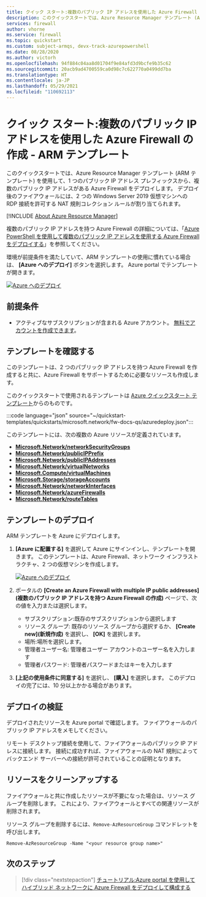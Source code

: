```yaml
---
title: クイック スタート:複数のパブリック IP アドレスを使用した Azure Firewall の作成 - Resource Manager テンプレート
description: このクイックスタートでは、Azure Resource Manager テンプレート (ARM テンプレート) を使用して、複数のパブリック IP アドレスを備えた Azure Firewall を作成する方法について説明します。
services: firewall
author: vhorne
ms.service: firewall
ms.topic: quickstart
ms.custom: subject-armqs, devx-track-azurepowershell
ms.date: 08/28/2020
ms.author: victorh
ms.openlocfilehash: 94f884c04aa8d01704f9e84afd3d9bcfe9b35c62
ms.sourcegitcommit: 20acb9ad4700559ca0d98c7c622770a0499dd7ba
ms.translationtype: HT
ms.contentlocale: ja-JP
ms.lasthandoff: 05/29/2021
ms.locfileid: "110692113"
---
```

# <a name="quickstart-create-an-azure-firewall-with-multiple-public-ip-addresses---arm-template"></a>クイック スタート:複数のパブリック IP アドレスを使用した Azure Firewall の作成 - ARM テンプレート

このクイックスタートでは、Azure Resource Manager テンプレート (ARM テンプレート) を使用して、1 つのパブリック IP アドレス プレフィックスから、複数のパブリック IP アドレスがある Azure Firewall をデプロイします。 デプロイ後のファイアウォールには、2 つの Windows Server 2019 仮想マシンへの RDP 接続を許可する NAT 規則コレクション ルールが割り当てられます。

[!INCLUDE [About Azure Resource Manager](../../includes/resource-manager-quickstart-introduction.md)]

複数のパブリック IP アドレスを持つ Azure Firewall の詳細については、「[Azure PowerShell を使用して複数のパブリック IP アドレスを使用する Azure Firewall をデプロイする](deploy-multi-public-ip-powershell.md)」を参照してください。

環境が前提条件を満たしていて、ARM テンプレートの使用に慣れている場合は、 **[Azure へのデプロイ]** ボタンを選択します。 Azure portal でテンプレートが開きます。

[![Azure へのデプロイ](../media/template-deployments/deploy-to-azure.svg)](https://portal.azure.com/#create/Microsoft.Template/uri/https%3A%2F%2Fraw.githubusercontent.com%2FAzure%2Fazure-quickstart-templates%2Fmaster%2Fquickstarts%2Fmicrosoft.network%2Ffw-docs-qs%2Fazuredeploy.json)

## <a name="prerequisites"></a>前提条件

- アクティブなサブスクリプションが含まれる Azure アカウント。 [無料でアカウントを作成できます](https://azure.microsoft.com/free/?WT.mc_id=A261C142F)。

## <a name="review-the-template"></a>テンプレートを確認する

このテンプレートは、2 つのパブリック IP アドレスを持つ Azure Firewall を作成すると共に、Azure Firewall をサポートするために必要なリソースも作成します。

このクイックスタートで使用されるテンプレートは [Azure クイックスタート テンプレート](https://azure.microsoft.com/resources/templates/fw-docs-qs)からのものです。

:::code language="json" source="~/quickstart-templates/quickstarts/microsoft.network/fw-docs-qs/azuredeploy.json":::

このテンプレートには、次の複数の Azure リソースが定義されています。

- [**Microsoft.Network/networkSecurityGroups**](/azure/templates/microsoft.network/networksecuritygroups)
- [**Microsoft.Network/publicIPPrefix**](/azure/templates/microsoft.network/publicipprefixes)
- [**Microsoft.Network/publicIPAddresses**](/azure/templates/microsoft.network/publicipaddresses)
- [**Microsoft.Network/virtualNetworks**](/azure/templates/microsoft.network/virtualnetworks)
- [**Microsoft.Compute/virtualMachines**](/azure/templates/microsoft.compute/virtualmachines)
- [**Microsoft.Storage/storageAccounts**](/azure/templates/microsoft.storage/storageAccounts)
- [**Microsoft.Network/networkInterfaces**](/azure/templates/microsoft.network/networkinterfaces)
- [**Microsoft.Network/azureFirewalls**](/azure/templates/microsoft.network/azureFirewalls)
- [**Microsoft.Network/routeTables**](/azure/templates/microsoft.network/routeTables)

## <a name="deploy-the-template"></a>テンプレートのデプロイ

ARM テンプレートを Azure にデプロイします。

1. **[Azure に配置する]** を選択して Azure にサインインし、テンプレートを開きます。 このテンプレートは、Azure Firewall、ネットワーク インフラストラクチャ、2 つの仮想マシンを作成します。

   [![Azure へのデプロイ](../media/template-deployments/deploy-to-azure.svg)](https://portal.azure.com/#create/Microsoft.Template/uri/https%3A%2F%2Fraw.githubusercontent.com%2FAzure%2Fazure-quickstart-templates%2Fmaster%2Fquickstarts%2Fmicrosoft.network%2Ffw-docs-qs%2Fazuredeploy.json)

2. ポータルの **[Create an Azure Firewall with multiple IP public addresses]\(複数のパブリック IP アドレスを持つ Azure Firewall の作成\)** ページで、次の値を入力または選択します。
   - サブスクリプション:既存のサブスクリプションから選択します
   - リソース グループ: 既存のリソース グループから選択するか、 **[Create new]\(新規作成\)** を選択し、 **[OK]** を選択します。
   - 場所:場所を選択します。
   - 管理者ユーザー名: 管理者ユーザー アカウントのユーザー名を入力します
   - 管理者パスワード: 管理者パスワードまたはキーを入力します

3. **[上記の使用条件に同意する]** を選択し、 **[購入]** を選択します。 このデプロイの完了には、10 分以上かかる場合があります。

## <a name="validate-the-deployment"></a>デプロイの検証

デプロイされたリソースを Azure portal で確認します。 ファイアウォールのパブリック IP アドレスをメモしてください。

リモート デスクトップ接続を使用して、ファイアウォールのパブリック IP アドレスに接続します。 接続に成功すれば、ファイアウォールの NAT 規則によってバックエンド サーバーへの接続が許可されていることの証明となります。

## <a name="clean-up-resources"></a>リソースをクリーンアップする

ファイアウォールと共に作成したリソースが不要になった場合は、リソース グループを削除します。 これにより、ファイアウォールとすべての関連リソースが削除されます。

リソース グループを削除するには、`Remove-AzResourceGroup` コマンドレットを呼び出します。

```azurepowershell-interactive
Remove-AzResourceGroup -Name "<your resource group name>"
```

## <a name="next-steps"></a>次のステップ

> [!div class="nextstepaction"]
> [チュートリアル:Azure portal を使用してハイブリッド ネットワークに Azure Firewall をデプロイして構成する](tutorial-hybrid-portal.md)

